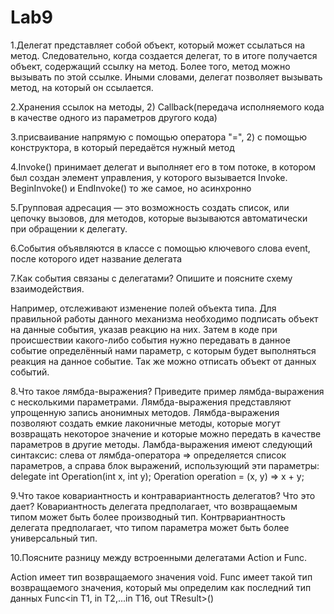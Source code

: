# Lab9
1.Делегат представляет собой объект, который может ссылаться на метод. Следовательно, когда создается делегат, то в итоге получается объект, содержащий ссылку на метод. Более того, метод можно вызывать по этой ссылке. Иными словами, делегат позволяет вызывать метод, на который он ссылается.

2.Хранения ссылок на методы, 2) Callback(передача исполняемого кода в качестве одного из параметров другого кода)

3.присваивание напрямую с помощью оператора "=", 2) с помощью конструктора, в который передаётся нужный метод

4.Invoke() принимает делегат и выполняет его в том потоке, в котором был создан элемент управления, у которого вызывается Invoke. BeginInvoke() и EndInvoke() то же самое, но асинхронно

5.Групповая адресация — это возможность создать список, или цепочку вызовов, для методов, которые вызываются автоматически при обращении к делегату.

6.События объявляются в классе с помощью ключевого слова event, после которого идет название делегата

7.Как события связаны с делегатами? Опишите и поясните схему взаимодействия.

Например, отслеживают изменение полей объекта типа. Для правильной работы данного механизма необходимо подписать объект на данные события, указав реакцию на них. Затем в коде при происшествии какого-либо события нужно передавать в данное событие определённый нами параметр, с которым будет выполняться реакция на данное событие. Так же можно отписать объект от данных событий.

8.Что такое лямбда-выражения? Приведите пример лямбда-выражения с несколькими параметрами.
Лямбда-выражения представляют упрощенную запись анонимных методов. Лямбда-выражения позволяют создать емкие лаконичные методы, которые могут возвращать некоторое значение и которые можно передать в качестве параметров в другие методы. Ламбда-выражения имеют следующий синтаксис: слева от лямбда-оператора => определяется список параметров, а справа блок выражений, использующий эти параметры: delegate int Operation(int x, int y); Operation operation = (x, y) => x + y;

9.Что такое ковариантность и контравариантность делегатов? Что это дает?
Ковариантность делегата предполагает, что возвращаемым типом может быть более производный тип. Контрвариантность делегата предполагает, что типом параметра может быть более универсальный тип.

10.Поясните разницу между встроенными делегатами Action и Func.

Action имеет тип возвращаемого значения void. Func имеет такой тип возвращаемого значения, который мы определим как последний тип данных Func<in T1, in T2,...in T16, out TResult>()
